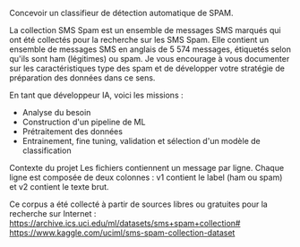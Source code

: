 Concevoir un classifieur de détection automatique de SPAM.

La collection SMS Spam est un ensemble de messages SMS marqués qui ont été collectés pour la recherche sur les SMS Spam. Elle contient un ensemble de messages SMS en anglais de 5 574 messages, étiquetés selon qu'ils sont ham (légitimes) ou spam.
Je vous encourage à vous documenter sur les caractéristiques type des spam et de développer votre stratégie de préparation des données dans ce sens.

En tant que développeur IA, voici les missions :
- Analyse du besoin
- Construction d'un pipeline de ML
- Prétraitement des données
- Entrainement, fine tuning, validation et sélection d'un modèle de classification

Contexte du projet
Les fichiers contiennent un message par ligne. Chaque ligne est composée de deux colonnes : v1 contient le label (ham ou spam) et v2 contient le texte brut.

Ce corpus a été collecté à partir de sources libres ou gratuites pour la recherche sur Internet : https://archive.ics.uci.edu/ml/datasets/sms+spam+collection# https://www.kaggle.com/uciml/sms-spam-collection-dataset
